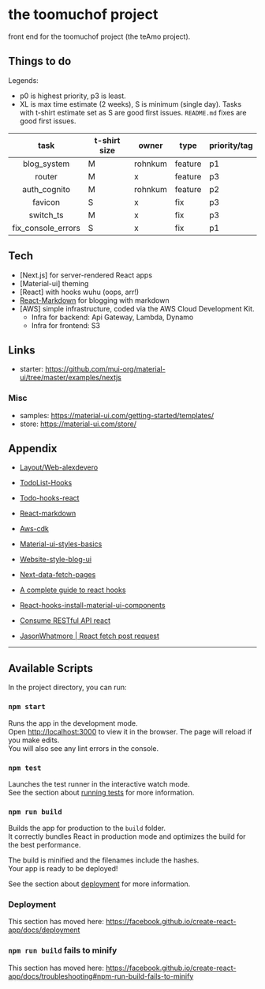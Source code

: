 # the toomuchof project

front end for the toomuchof project (the teAmo project).

## Things to do

Legends:
- p0 is highest priority, p3 is least.
- XL is max time estimate (2 weeks), S is minimum (single day). Tasks with t-shirt estimate set as S are good first issues. `README.md` fixes are good first issues.

|task|t-shirt size|owner|type|priority/tag|
|:---:|---|---|---|---|
|blog_system|M|rohnkum|feature|p1|
|router|M|x|feature|p3|
|auth_cognito|M|rohnkum|feature|p2|
|favicon|S|x|fix|p3|
|switch_ts|M|x|fix|p3|
|fix_console_errors|S|x|fix|p1|

## Tech
- [Next.js] for server-rendered React apps
- [Material-ui] theming
- [React] with hooks wuhu (oops, arr!)
- [React-Markdown](https://github.com/rexxars/react-markdown) for blogging with markdown
- [AWS] simple infrastructure, coded via the AWS Cloud Development Kit.
   - Infra for backend: Api Gateway, Lambda, Dynamo
   - Infra for frontend: S3

## Links
- starter: https://github.com/mui-org/material-ui/tree/master/examples/nextjs

### Misc
- samples: https://material-ui.com/getting-started/templates/
- store: https://material-ui.com/store/

## Appendix
- [Layout/Web-alexdevero](https://www.alexdevero.com/contact/)
- [TodoList-Hooks](https://github.com/alexdevero/react-hooks-todo-list-app-ts/tree/master/src)
- [Todo-hooks-react](https://blog.alexdevero.com/todo-list-app-react-hooks-typescript/)

- [React-markdown](https://github.com/rexxars/react-markdown)
- [Aws-cdk](https://github.com/aws/aws-cdk)
- [Material-ui-styles-basics](https://material-ui.com/styles/basics/)
- [Website-style-blog-ui](https://linuxize.com/post/bash-comments/)
- [Next-data-fetch-pages](https://nextjs.org/learn/basics/fetching-data-for-pages)
- [A complete guide to react hooks](https://levelup.gitconnected.com/usetypescript-a-complete-guide-to-react-hooks-and-typescript-db1858d1fb9c)
- [React-hooks-install-material-ui-components](https://medium.com/@pfullen.code/use-hooks-to-style-material-ui-components-34f00168aa4f)
- [Consume RESTful API react](https://pusher.com/tutorials/consume-restful-api-react)
- [JasonWhatmore | React fetch post request](https://jasonwatmore.com/post/2020/02/01/react-fetch-http-post-request-examples)

--- 

## Available Scripts

In the project directory, you can run:

### `npm start`

Runs the app in the development mode.<br />
Open [http://localhost:3000](http://localhost:3000) to view it in the browser.
The page will reload if you make edits.<br />
You will also see any lint errors in the console.

### `npm test`

Launches the test runner in the interactive watch mode.<br />
See the section about [running tests](https://facebook.github.io/create-react-app/docs/running-tests) for more information.

### `npm run build`

Builds the app for production to the `build` folder.<br />
It correctly bundles React in production mode and optimizes the build for the best performance.

The build is minified and the filenames include the hashes.<br />
Your app is ready to be deployed!

See the section about [deployment](https://facebook.github.io/create-react-app/docs/deployment) for more information.

### Deployment

This section has moved here: https://facebook.github.io/create-react-app/docs/deployment

### `npm run build` fails to minify

This section has moved here: https://facebook.github.io/create-react-app/docs/troubleshooting#npm-run-build-fails-to-minify
